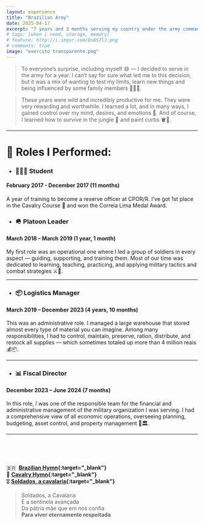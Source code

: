 ```yaml
---
layout: experience
title: "Brazilian Army"
date: 2025-04-17
excerpt: "7 years and 3 months serving my country under the army command."
# tags: [when i need, storage, memory]
# feature: http://i.imgur.com/Ds6S7lJ.png
# comments: true
image: "exercito transparente.png"
---
```


> To everyone’s surprise, including myself 😅 — I decided to serve in the army for a year. I can’t say for sure what led me to this decision, but it was a mix of wanting to test my limits, learn new things and being influenced by some family members 👨‍👩‍👦.

>These years were wild and incredibly productive for me. They were very rewarding and worthwhile. I learned a lot, and in many ways, I gained control over my mind, desires, and emotions 🧠. And of course, I learned how to survive in the jungle 🌴 and paint curbs 🪣🎨.

---

# 💼 Roles I Performed:

- ### 🧑🏻‍🎓 Student
#### February 2017 - December 2017 (11 months)
A year of training to become a reserve officer at CPOR/R. I've got 1st place in the Cavalry Course 🥇 and won the Correia Lima Medal Award.

- ### 🪖 Platoon Leader
#### March 2018 – March 2019 (1 year, 1 month)
My first role was an operational one where I led a group of soldiers in every aspect — guiding, supporting, and training them. Most of our time was dedicated to learning, teaching, practicing, and applying military tactics and combat strategies ⚔️🧭.

---

- ### 📦 Logistics Manager
#### March 2019 – December 2023 (4 years, 10 months)
This was an administrative role. I managed a large warehouse that stored almost every type of material you can imagine. Among many responsibilities, I had to control, maintain, preserve, ration, distribute, and restock all supplies — which sometimes totaled up more than 4 million reais 💰📦.

---

- ### 📊 Fiscal Director
#### December 2023 – June 2024 (7 months)
In this role, I was one of the responsible team for the financial and administrative management of the military organization I was serving. I had a comprehensive view of all economic operations, overseeing planning, budgeting, asset control, and property management 💼🏛️.

---

<br>
<br>
<br>

🇧🇷 &nbsp;**[Brazilian Hymn](https://www.letras.mus.br/hinos-de-paises/46368/){:target="_blank"}**  
🐎 **[Cavalry Hymn](https://www.letras.mus.br/exercito-brasileiro/435235/){:target="_blank"}**  
🎖️ **[Soldados, a cavalaria](https://www.letras.mus.br/exercito-brasileiro/soldados-a-cavalaria/){:target="_blank"}**

> Soldados, a Cavalaria  
> É a sentinela avançada  
> Da pátria mãe que em nós confia  
> **Para viver eternamente respeitada** 